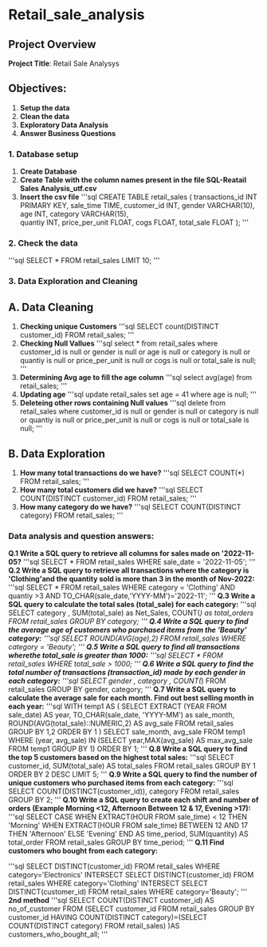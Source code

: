 # Retail_sale_analysis
## Project Overview


**Project Title**: Retail Sale Analysys

## Objectives:

1. **Setup the data**
2. **Clean the data**
3. **Exploratory Data Analysis**
4. **Answer Business Questions**

### 1. Database setup
1. **Create Database**
2. **Create Table with the column names present in the file SQL-Reatail Sales Analysis_utf.csv**
3. **Insert the csv file**
'''sql
CREATE TABLE retail_sales
	(
		transactions_id INT PRIMARY KEY,
		sale_time TIME,	
		customer_id INT,
		gender VARCHAR(10),
		age INT,
		category VARCHAR(15),	
		quantiy	INT,
		price_per_unit FLOAT,
		cogs FLOAT,
		total_sale FLOAT
	);
'''
### 2. Check the data
'''sql
SELECT * FROM retail_sales
LIMIT 10;
'''
### 3. Data Exploration and Cleaning
## A. Data Cleaning
1. **Checking unique Customers**
'''sql
SELECT count(DISTINCT customer_id) FROM retail_sales;
'''
2. **Checking Null Vallues**
'''sql
select * from retail_sales
where
	customer_id is null
	or
	gender is null
	or
	age is null
	or 
	category is null
	or
	quantiy is null
	or
	price_per_unit is null
	or
	cogs is null
	or total_sale is null;
'''
3. **Determining Avg age to fill the age column**
'''sql
select avg(age) from retail_sales;
'''
4. **Updating age**
'''sql
update retail_sales
set age = 41
where age is null;
'''
5. **Deleteing other rows containing Null values**
'''sql
delete from retail_sales
where
	customer_id is null
	or
	gender is null
	or
	category is null
	or
	quantiy is null
	or
	price_per_unit is null
	or
	cogs is null
	or
  total_sale is null;
'''
## B. Data Exploration
1. **How many total transactions do we have?**
'''sql
SELECT COUNT(*) FROM retail_sales;
'''
2. **How many total customers did we have?**
'''sql
SELECT COUNT(DISTINCT customer_id) FROM retail_sales;
'''
3. **How many category do we have?**
'''sql
SELECT COUNT(DISTINCT category) FROM retail_sales;
'''

### Data analysis and question answers:
**Q.1 Write a SQL query to retrieve all columns for sales made on '2022-11-05?**
'''sql
SELECT * FROM retail_sales
WHERE sale_date = '2022-11-05';
'''
**Q.2 Write a SQL query to retrieve all transactions where the category is 'Clothing'and the quantity sold is more than 3 in the month of Nov-2022:**
'''sql
SELECT * FROM retail_sales
WHERE
	category = 'Clothing'
	AND 
	quantiy >3
	AND
	TO_CHAR(sale_date,'YYYY-MM')='2022-11';
'''	
**Q.3 Write a SQL query to calculate the total sales (total_sale) for each category:**
'''sql
SELECT category , SUM(total_sale) as Net_Sales, COUNT(*) as total_orders FROM retail_sales
GROUP BY category;
'''
**Q.4 Write a SQL query to find the average age of customers who purchased items from the 'Beauty' category:**
'''sql
SELECT ROUND(AVG(age),2) FROM retail_sales
WHERE category = 'Beauty';
'''
**Q.5 Write a SQL query to find all transactions wherethe total_sale is greater than 1000:**
'''sql
SELECT * FROM retail_sales
WHERE total_sale > 1000;
'''
**Q.6 Write a SQL query to find the total number of transactions (transaction_id) made by each gender in each category:**
'''sql
SELECT gender , category , COUNT(*) FROM retail_sales
GROUP BY gender, category;
'''
**Q.7 Write a SQL query to calculate the average sale for each month. Find out best selling month in each year:**
'''sql
WITH temp1 AS
(
SELECT 
	EXTRACT (YEAR FROM sale_date) AS year,
	TO_CHAR(sale_date, 'YYYY-MM') as sale_month,
	ROUND(AVG(total_sale)::NUMERIC,2) AS avg_sale
FROM retail_sales
GROUP BY 1,2
ORDER BY 1
)
SELECT 
	 sale_month, avg_sale
FROM temp1
WHERE 
	(year, avg_sale) IN (SELECT 
	year,MAX(avg_sale) AS max_avg_sale
FROM temp1
GROUP BY 1)
ORDER BY 1;
'''
**Q.8 Write a SQL query to find the top 5 customers based on the highest total sales:**
'''sql
SELECT customer_id, SUM(total_sale) AS total_sales
FROM retail_sales
GROUP BY 1
ORDER BY 2 DESC
LIMIT 5;
'''
**Q.9 Write a SQL query to find the number of unique customers who purchased items from each category:**
'''sql
SELECT 
	COUNT(DISTINCT(customer_id)),
	category
FROM retail_sales
GROUP BY 2;
'''
**Q.10 Write a SQL query to create each shift and number of orders (Example Morning <12, Afternoon Between 12 & 17, Evening >17):**
'''sql
SELECT 
  CASE 
    WHEN EXTRACT(HOUR FROM sale_time) < 12 THEN 'Morning'
    WHEN EXTRACT(HOUR FROM sale_time) BETWEEN 12 AND 17 THEN 'Afternoon'
    ELSE 'Evening'
  END AS time_period,
  SUM(quantity) AS total_order
FROM retail_sales
GROUP BY time_period;
'''
**Q.11 Find customers who bought from each category:**

'''sql
SELECT DISTINCT(customer_id) FROM retail_sales WHERE category='Electronics'
INTERSECT
SELECT DISTINCT(customer_id) FROM retail_sales WHERE category='Clothing'
INTERSECT
SELECT DISTINCT(customer_id) FROM retail_sales WHERE category='Beauty';
'''
**2nd method**
'''sql
SELECT
	COUNT(DISTINCT customer_id) AS no_of_customer
FROM (SELECT customer_id
		FROM retail_sales
		GROUP BY customer_id
		HAVING COUNT(DISTINCT category)=(SELECT COUNT(DISTINCT category) FROM retail_sales)
		)AS customers_who_bought_all;
'''
